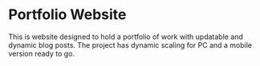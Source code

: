 # Portfolio Website

This is website designed to hold a portfolio of work with updatable and dynamic blog posts.
The project has dynamic scaling for PC and a mobile version ready to go.

